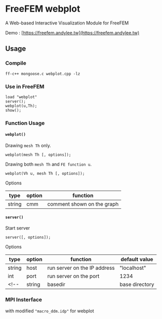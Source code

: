 # FreeFEM webplot
A Web-based Interactive Visualization Module for FreeFEM

Demo : [https://freefem.andylee.tw](https://freefem.andylee.tw)

## Usage
### Compile
```
ff-c++ mongoose.c webplot.cpp -lz
```
### Use in FreeFEM
```
load "webplot"
server();
webplot(u,Th);
show();
```
### Function Usage
#### `webplot()`
Drawing `mesh Th` only.
```
webplot(mesh Th [, options]);
```

Drawing both `mesh Th` and `FE function u`.
```
webplot(Vh u, mesh Th [, options]);
```

Options

| type| option | function |
|---|---|---|
|string| cmm | comment shown on the graph |

#### `server()`
Start server
```
server([, options]);
```

Options

| type| option | function | default value |
|---|---|---|---|
|string| host | run server on the IP address | "localhost" |
| int | port | run server on the port | 1234 |
<!--|string| basedir | base directory | "." |-->

### MPI Insterface
with modified `"macro_ddm.idp"` for webplot
